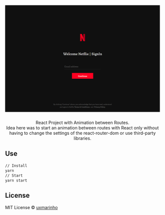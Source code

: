 <h1 align="center">
  <img width="800" alt="Netflix Animation Sign" src="https://github.com/uxmarinho/react-netflix-animation-sign/blob/master/netflix-anime.png?raw=true">
</h1>

<p align="center">
  React Project with Animation between Routes.</br>
  Idea here was to start an animation between routes with React only without having to change the settings of the react-router-dom or use third-party libraries.
</p>

## Use
```
// Install
yarn
// Start
yarn start
```

## License

MIT License © [uxmarinho](https://github.com/uxmarinho)
